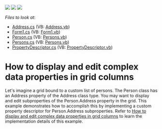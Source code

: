 <!-- default badges list -->
![](https://img.shields.io/endpoint?url=https://codecentral.devexpress.com/api/v1/VersionRange/128627495/13.1.4%2B)
[![](https://img.shields.io/badge/Open_in_DevExpress_Support_Center-FF7200?style=flat-square&logo=DevExpress&logoColor=white)](https://supportcenter.devexpress.com/ticket/details/E672)
[![](https://img.shields.io/badge/📖_How_to_use_DevExpress_Examples-e9f6fc?style=flat-square)](https://docs.devexpress.com/GeneralInformation/403183)
<!-- default badges end -->
<!-- default file list -->
*Files to look at*:

* [Address.cs](./CS/Address.cs) (VB: [Address.vb](./VB/Address.vb))
* [Form1.cs](./CS/Form1.cs) (VB: [Form1.vb](./VB/Form1.vb))
* [Person.cs](./CS/Person.cs) (VB: [Persons.vb](./VB/Persons.vb))
* [Persons.cs](./CS/Persons.cs) (VB: [Persons.vb](./VB/Persons.vb))
* [PropertyDescriptor.cs](./CS/PropertyDescriptor.cs) (VB: [PropertyDescriptor.vb](./VB/PropertyDescriptor.vb))
<!-- default file list end -->
# How to display and edit complex data properties in grid columns


<p>Let's imagine a grid bound to a custom list of persons. The Person class has an Address property of the Address class type. You may want to display and edit subproperties of the Person.Address property in the grid. This example demonstrates how to accomplish this by implementing a custom property descriptor for Person.Address subproperties.  Refer to <a href="https://www.devexpress.com/Support/Center/p/A579">How to display and edit complex data properties in grid columns</a> to learn the implementation details of this example.</p>

<br/>


